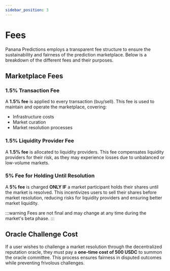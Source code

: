 ```yaml
---
sidebar_position: 3
---
```

# Fees

Panana Predictions employs a transparent fee structure to ensure the sustainability and fairness of the prediction marketplace. Below is a breakdown of the different fees and their purposes.

## Marketplace Fees

### **1.5% Transaction Fee**
A **1.5% fee** is applied to every transaction (buy/sell). This fee is used to maintain and operate the marketplace, covering:
- Infrastructure costs
- Market curation
- Market resolution processes

### **1.5% Liquidity Provider Fee**
A **1.5% fee** is allocated to liquidity providers. This fee compensates liquidity providers for their risk, as they may experience losses due to unbalanced or low-volume markets.

### **5% Fee for Holding Until Resolution**
A **5% fee** is charged **ONLY IF** a market participant holds their shares until the market is resolved. This incentivizes users to sell their shares before market resolution, reducing risks for liquidity providers and ensuring better market liquidity.

:::warning
Fees are not final and may change at any time during the market's beta phase.
:::

## Oracle Challenge Cost

If a user wishes to challenge a market resolution through the decentralized reputation oracle, they must pay a **one-time cost of 500 USDC** to summon the oracle committee. This process ensures fairness in disputed outcomes while preventing frivolous challenges.

